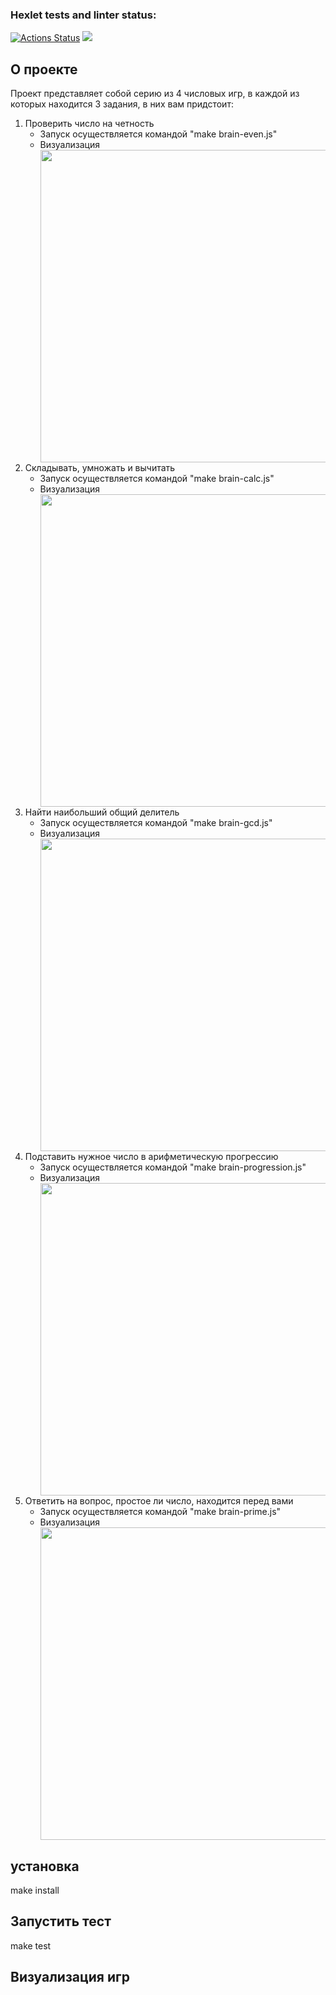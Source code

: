 ### Hexlet tests and linter status:
[![Actions Status](https://github.com/Kachabery/frontend-project-lvl1/workflows/hexlet-check/badge.svg)](https://github.com/Kachabery/frontend-project-lvl1/actions)
<a href="https://codeclimate.com/github/Kachabery/frontend-project-lvl1/maintainability"><img src="https://api.codeclimate.com/v1/badges/7c1a84c6c911e949c857/maintainability" /></a>

## О проекте	

<p>Проект представляет собой серию из 4 числовых игр, в каждой из которых находится 3 задания, в них вам придстоит: </p>
<ol>
  <li>Проверить число на четность
    <ul>
      <li>Запуск осуществляется командой "make brain-even.js"</li>
      <li>Визуализация</li>
      <a href="https://asciinema.org/a/e5cHzoQDCPQpxop3szw4hR8Lv?autoplay=1"><img src="https://asciinema.org/a/e5cHzoQDCPQpxop3szw4hR8Lv.png" width="500"/></a>
    </ul>
  </li>
  <li>Складывать, умножать и вычитать
    <ul>
      <li>Запуск осуществляется командой "make brain-calc.js"</li>
      <li>Визуализация</li>
      <a href="https://asciinema.org/a/2L8kqMoh645B2wFWNsPSbu40u"><img src="https://asciinema.org/a/2L8kqMoh645B2wFWNsPSbu40u.png" width="500"/></a>
    </ul>
  </li>
  <li>Найти наибольший общий делитель
    <ul>
      <li>Запуск осуществляется командой "make brain-gcd.js"</li>
      <li>Визуализация</li>
      <a href="https://asciinema.org/a/V5zRJNJacEuwolCa27rhbRWPO"><img src="https://asciinema.org/a/V5zRJNJacEuwolCa27rhbRWPO.png" width="500"/></a>
    </ul>
  </li>
  <li>Подставить нужное число в арифметическую прогрессию
    <ul>
      <li>Запуск осуществляется командой "make brain-progression.js"</li>
      <li>Визуализация</li>
      <a href="https://asciinema.org/a/njrqMojh01wtEJ7ywFiqcKfP9"><img src="https://asciinema.org/a/njrqMojh01wtEJ7ywFiqcKfP9.png" width="500"/></a>
    </ul>
  </li>
  <li>Ответить на вопрос, простое ли число, находится перед вами
  <ul>
      <li>Запуск осуществляется командой "make brain-prime.js"</li>
      <li>Визуализация</li>
      <a href="https://asciinema.org/a/RqTJELYYGVenPgowiavyyL82G"><img src="https://asciinema.org/a/RqTJELYYGVenPgowiavyyL82G.png" width="500"/></a>
    </ul>
  </li>

</ol>

## установка

<p>make install</p>

## Запустить тест	

<p>make test</p>

## Визуализация игр	

